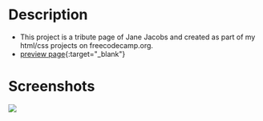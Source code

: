 # Description
* This project is a tribute page of Jane Jacobs and created as part of my html/css projects on freecodecamp.org.
* [preview page](http://htmlpreview.github.io/?https://github.com/urbanscratcher/HTMLCSS/blob/master/tributepage/main.html){:target="_blank"}

# Screenshots
<div>
<img src="https://user-images.githubusercontent.com/17016494/89727293-1efe8880-da5e-11ea-8f51-5e06975bb7b6.png">
</div>
